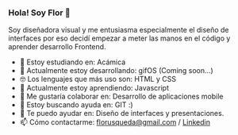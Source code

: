 ### Hola! Soy Flor 👋

Soy diseñadora visual y me entusiasma especialmente el diseño de interfaces por eso decidí empezar a meter las manos en el código y aprender desarrollo Frontend.

- 📖 Estoy estudiando en: Acámica
- 🚀 Actualmente estoy desarrollando: gifOS (Coming soon...)
- 🤓 Los lenguajes que más uso son: HTML y CSS
- 🌱 Actualmente estoy aprendiendo: Javascript
- 👯 Me gustaría colaborar en: Desarrollo de aplicaciones mobile
- 🤔 Estoy buscando ayuda en: GIT :)
- 💬 Te puedo ayudar en: Diseño de interfaces y presentaciones.
- 📫 Cómo contactarme: florusqueda@gmail.com / <a href= "https://www.linkedin.com/in/florusqueda/" target="blank_">Linkedin</a>


